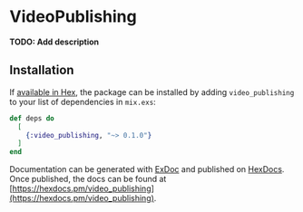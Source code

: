 # VideoPublishing

**TODO: Add description**

## Installation

If [available in Hex](https://hex.pm/docs/publish), the package can be installed
by adding `video_publishing` to your list of dependencies in `mix.exs`:

```elixir
def deps do
  [
    {:video_publishing, "~> 0.1.0"}
  ]
end
```

Documentation can be generated with [ExDoc](https://github.com/elixir-lang/ex_doc)
and published on [HexDocs](https://hexdocs.pm). Once published, the docs can
be found at [https://hexdocs.pm/video_publishing](https://hexdocs.pm/video_publishing).

